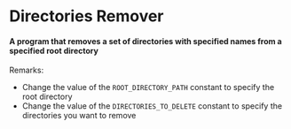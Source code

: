 # Directories Remover

#### A program that removes a set of directories with specified names from a specified root directory

Remarks:
- Change the value of the `ROOT_DIRECTORY_PATH` constant to specify the root directory
- Change the value of the `DIRECTORIES_TO_DELETE` constant to specify the directories you want to remove